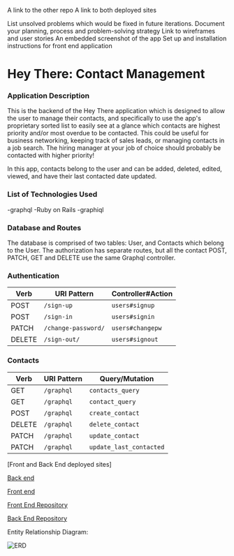  A link to the other repo
 A link to both deployed sites

 List unsolved problems which would be fixed in future iterations.
 Document your planning, process and problem-solving strategy
 Link to wireframes and user stories
 An embedded screenshot of the app
 Set up and installation instructions for front end application

 # Hey There: Contact Management

### Application Description
This is the backend of the Hey There application which is designed to allow the user to manage their contacts,
and specifically to use the app's proprietary sorted list to easily see at a
glance which contacts are highest priority and/or most overdue to be contacted. This
could be useful for business networking, keeping track of sales leads, or managing
contacts in a job search. The hiring manager at your job of choice should probably
be contacted with higher priority!

In this app, contacts belong to the user and can be added, deleted, edited, viewed,
and have their last contacted date updated.

### List of Technologies Used
-graphql
-Ruby on Rails
-graphiql

### Database and Routes
The database is comprised of two tables: User, and Contacts which belong to the User.
The authorization has separate routes, but all the contact POST, PATCH, GET and
DELETE use the same Graphql controller.

### Authentication

  | Verb   | URI Pattern            | Controller#Action |
  |--------|------------------------|-------------------|
  | POST   | `/sign-up`             | `users#signup`    |
  | POST   | `/sign-in`             | `users#signin`    |
  | PATCH  | `/change-password/`    | `users#changepw`  |
  | DELETE | `/sign-out/`           | `users#signout`   |

### Contacts

  | Verb   | URI Pattern            | Query/Mutation    |
  |--------|------------------------|-------------------|
  | GET    | `/graphql`             | `contacts_query`  |
  | GET    | `/graphql`             | `contact_query`   |
  | POST   | `/graphql`             | `create_contact`  |
  | DELETE | `/graphql`             | `delete_contact`  |
  | PATCH  | `/graphql`             | `update_contact`  |
  | PATCH  |  `/graphql`            | `update_last_contacted` |

  [Front and Back End deployed sites]

  [Back end](https://pure-plains-50623.herokuapp.com/)

  [Front end](https://the-local-hosts.github.io/Talk-To-The-Duck-client/)



  [Front End Repository](https://github.com/the-local-hosts/Talk-To-The-Duck-client)

  [Back End Repository](https://github.com/the-local-hosts/Talk-To-The-Duck-API)


  Entity Relationship Diagram:

  ![ERD](./erdtttd.jpg)
